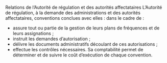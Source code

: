 Relations de l’Autorité de régulation et des autorités affectataires
L’Autorité de régulation, à la demande des administrations et des autorités affectataires, conventions conclues avec elles : dans le cadre de :
- assure tout ou partie de la gestion de leurs plans de fréquences et de leurs assignations ;
- instruit les demandes d’autorisation ;
- délivre les documents administratifs découlant de ces autorisations ;
- effectue les contrôles nécessaires.
Sa comptabilité permet de déterminer et de suivre le coût d’exécution de chaque convention.